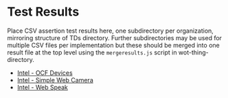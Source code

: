 # Test Results
Place CSV assertion test results here, one subdirectory per organization, mirroring structure of TDs directory.
Further subdirectories may be used for multiple CSV files per implementation but these should be merged into
one result file at the top level using the `mergeresults.js` script in wot-thing-directory.

* [Intel - OCF Devices](Intel/intel-ocf.csv)
* [Intel - Simple Web Camera](Intel/intel-camera.csv)
* [Intel - Web Speak](Intel/intel-speak.csv)
